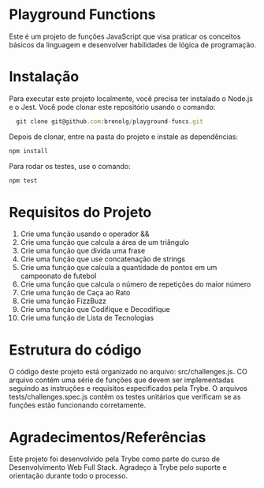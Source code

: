 # Playground Functions
Este é um projeto de funções JavaScript que visa praticar os conceitos básicos da linguagem e desenvolver habilidades de lógica de programação.

# Instalação
Para executar este projeto localmente, você precisa ter instalado o Node.js e o Jest. Você pode clonar este repositório usando o comando:

```javascript
  git clone git@github.com:brenolg/playground-funcs.git
```
Depois de clonar, entre na pasta do projeto e instale as dependências:

```javascript
npm install
```
Para rodar os testes, use o comando:

```javascript
npm test
```

# Requisitos do Projeto
1. Crie uma função usando o operador &&
2. Crie uma função que calcula a área de um triângulo
3. Crie uma função que divida uma frase
4. Crie uma função que use concatenação de strings
5. Crie uma função que calcula a quantidade de pontos em um campeonato de futebol
6. Crie uma função que calcula o número de repetições do maior número
7. Crie uma função de Caça ao Rato
8. Crie uma função FizzBuzz
9. Crie uma função que Codifique e Decodifique
10. Crie uma função de Lista de Tecnologias


# Estrutura do código
O código deste projeto está organizado no arquivo: src/challenges.js. CO arquivo contém uma série de funções que devem ser implementadas seguindo as instruções e requisitos especificados pela Trybe. O arquivos tests/challenges.spec.js contêm os testes unitários que verificam se as funções estão funcionando corretamente.

# Agradecimentos/Referências
Este projeto foi desenvolvido pela Trybe como parte do curso de Desenvolvimento Web Full Stack. Agradeço à Trybe pelo suporte e orientação durante todo o processo.
